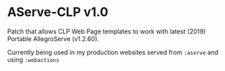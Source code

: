 # AServe-CLP v1.0
Patch that allows CLP Web Page templates to work with latest (2019) Portable AllegroServe (v1.2.60).

Currently being used in my production websites served from `:aserve` and using `:webactions`
